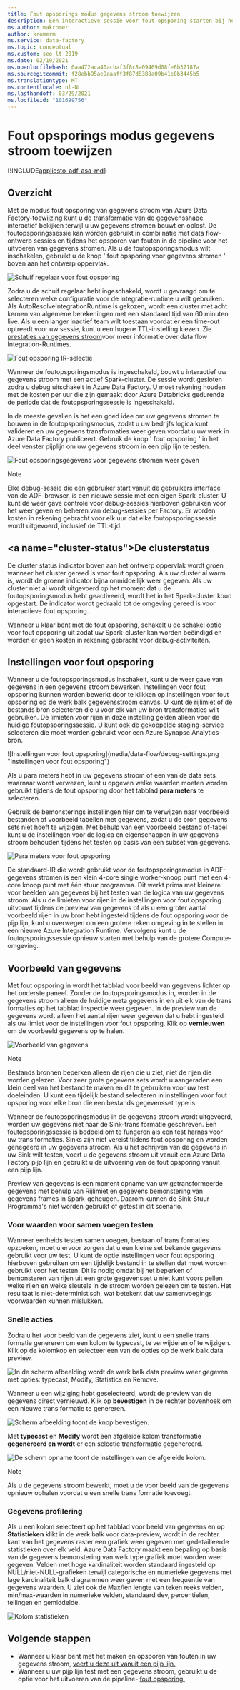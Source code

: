 ```yaml
---
title: Fout opsporings modus gegevens stroom toewijzen
description: Een interactieve sessie voor fout opsporing starten bij het bouwen van gegevens stromen
ms.author: makromer
author: kromerm
ms.service: data-factory
ms.topic: conceptual
ms.custom: seo-lt-2019
ms.date: 02/19/2021
ms.openlocfilehash: 0aa472aca40acbaf3f8c8a09469d08fe6b37187a
ms.sourcegitcommit: f28ebb95ae9aaaff3f87d8388a09b41e0b3445b5
ms.translationtype: MT
ms.contentlocale: nl-NL
ms.lasthandoff: 03/29/2021
ms.locfileid: "101699756"
---
```

# <a name="mapping-data-flow-debug-mode"></a>Fout opsporings modus gegevens stroom toewijzen

[!INCLUDE[appliesto-adf-asa-md](includes/appliesto-adf-asa-md.md)]

## <a name="overview"></a>Overzicht

Met de modus fout opsporing van gegevens stroom van Azure Data Factory-toewijzing kunt u de transformatie van de gegevensshape interactief bekijken terwijl u uw gegevens stromen bouwt en oplost. De foutopsporingssessie kan worden gebruikt in combi natie met data flow-ontwerp sessies en tijdens het opsporen van fouten in de pipeline voor het uitvoeren van gegevens stromen. Als u de foutopsporingsmodus wilt inschakelen, gebruikt u de knop ' fout opsporing voor gegevens stromen ' boven aan het ontwerp oppervlak.

![Schuif regelaar voor fout opsporing](media/data-flow/debugbutton.png "Schuif regelaar voor fout opsporing")

Zodra u de schuif regelaar hebt ingeschakeld, wordt u gevraagd om te selecteren welke configuratie voor de integratie-runtime u wilt gebruiken. Als AutoResolveIntegrationRuntime is gekozen, wordt een cluster met acht kernen van algemene berekeningen met een standaard tijd van 60 minuten live. Als u een langer inactief team wilt toestaan voordat er een time-out optreedt voor uw sessie, kunt u een hogere TTL-instelling kiezen. Zie [prestaties van gegevens stroom](concepts-data-flow-performance.md#ir)voor meer informatie over data flow Integration-Runtimes.

![Fout opsporing IR-selectie](media/data-flow/debug-new-1.png "Fout opsporing IR-selectie")

Wanneer de foutopsporingsmodus is ingeschakeld, bouwt u interactief uw gegevens stroom met een actief Spark-cluster. De sessie wordt gesloten zodra u debug uitschakelt in Azure Data Factory. U moet rekening houden met de kosten per uur die zijn gemaakt door Azure Databricks gedurende de periode dat de foutopsporingssessie is ingeschakeld.

In de meeste gevallen is het een goed idee om uw gegevens stromen te bouwen in de foutopsporingsmodus, zodat u uw bedrijfs logica kunt valideren en uw gegevens transformaties weer geven voordat u uw werk in Azure Data Factory publiceert. Gebruik de knop ' fout opsporing ' in het deel venster pijplijn om uw gegevens stroom in een pijp lijn te testen.

![Fout opsporingsgegevens voor gegevens stromen weer geven](media/iterative-development-debugging/view-dataflow-debug-sessions.png)

> [!NOTE]
> Elke debug-sessie die een gebruiker start vanuit de gebruikers interface van de ADF-browser, is een nieuwe sessie met een eigen Spark-cluster. U kunt de weer gave controle voor debug-sessies hierboven gebruiken voor het weer geven en beheren van debug-sessies per Factory. Er worden kosten in rekening gebracht voor elk uur dat elke foutopsporingssessie wordt uitgevoerd, inclusief de TTL-tijd.

## <a name="cluster-status&quot;></a>De clusterstatus

De cluster status indicator boven aan het ontwerp oppervlak wordt groen wanneer het cluster gereed is voor fout opsporing. Als uw cluster al warm is, wordt de groene indicator bijna onmiddellijk weer gegeven. Als uw cluster niet al wordt uitgevoerd op het moment dat u de foutopsporingsmodus hebt geactiveerd, wordt het in het Spark-cluster koud opgestart. De indicator wordt gedraaid tot de omgeving gereed is voor interactieve fout opsporing.

Wanneer u klaar bent met de fout opsporing, schakelt u de schakel optie voor fout opsporing uit zodat uw Spark-cluster kan worden beëindigd en worden er geen kosten in rekening gebracht voor debug-activiteiten.

## <a name=&quot;debug-settings&quot;></a>Instellingen voor fout opsporing

Wanneer u de foutopsporingsmodus inschakelt, kunt u de weer gave van gegevens in een gegevens stroom bewerken. Instellingen voor fout opsporing kunnen worden bewerkt door te klikken op instellingen voor fout opsporing op de werk balk gegevensstroom canvas. U kunt de rijlimiet of de bestands bron selecteren die u voor elk van uw bron transformaties wilt gebruiken. De limieten voor rijen in deze instelling gelden alleen voor de huidige foutopsporingssessie. U kunt ook de gekoppelde staging-service selecteren die moet worden gebruikt voor een Azure Synapse Analytics-bron. 

![Instellingen voor fout opsporing](media/data-flow/debug-settings.png &quot;Instellingen voor fout opsporing")

Als u para meters hebt in uw gegevens stroom of een van de data sets waarnaar wordt verwezen, kunt u opgeven welke waarden moeten worden gebruikt tijdens de fout opsporing door het tabblad **para meters** te selecteren.

Gebruik de bemonsterings instellingen hier om te verwijzen naar voorbeeld bestanden of voorbeeld tabellen met gegevens, zodat u de bron gegevens sets niet hoeft te wijzigen. Met behulp van een voorbeeld bestand of-tabel kunt u de instellingen voor de logica en eigenschappen in uw gegevens stroom behouden tijdens het testen op basis van een subset van gegevens.

![Para meters voor fout opsporing](media/data-flow/debug-settings2.png "Para meters voor fout opsporing")

De standaard-IR die wordt gebruikt voor de foutopsporingsmodus in ADF-gegevens stromen is een klein 4-core single worker-knoop punt met een 4-core knoop punt met één stuur programma. Dit werkt prima met kleinere voor beelden van gegevens bij het testen van de logica van uw gegevens stroom. Als u de limieten voor rijen in de instellingen voor fout opsporing uitvouwt tijdens de preview van gegevens of als u een groter aantal voorbeeld rijen in uw bron hebt ingesteld tijdens de fout opsporing voor de pijp lijn, kunt u overwegen om een grotere reken omgeving in te stellen in een nieuwe Azure Integration Runtime. Vervolgens kunt u de foutopsporingssessie opnieuw starten met behulp van de grotere Compute-omgeving.

## <a name="data-preview"></a>Voorbeeld van gegevens

Met fout opsporing in wordt het tabblad voor beeld van gegevens lichter op het onderste paneel. Zonder de foutopsporingsmodus in, worden in de gegevens stroom alleen de huidige meta gegevens in en uit elk van de trans formaties op het tabblad inspectie weer gegeven. In de preview van de gegevens wordt alleen het aantal rijen weer gegeven dat u hebt ingesteld als uw limiet voor de instellingen voor fout opsporing. Klik op **vernieuwen** om de voorbeeld gegevens op te halen.

![Voorbeeld van gegevens](media/data-flow/datapreview.png "Voorbeeld van gegevens")

> [!NOTE]
> Bestands bronnen beperken alleen de rijen die u ziet, niet de rijen die worden gelezen. Voor zeer grote gegevens sets wordt u aangeraden een klein deel van het bestand te maken en dit te gebruiken voor uw test doeleinden. U kunt een tijdelijk bestand selecteren in instellingen voor fout opsporing voor elke bron die een bestands gegevensset type is.

Wanneer de foutopsporingsmodus in de gegevens stroom wordt uitgevoerd, worden uw gegevens niet naar de Sink-trans formatie geschreven. Een foutopsporingssessie is bedoeld om te fungeren als een test harnas voor uw trans formaties. Sinks zijn niet vereist tijdens fout opsporing en worden genegeerd in uw gegevens stroom. Als u het schrijven van de gegevens in uw Sink wilt testen, voert u de gegevens stroom uit vanuit een Azure Data Factory pijp lijn en gebruikt u de uitvoering van de fout opsporing vanuit een pijp lijn.

Preview van gegevens is een moment opname van uw getransformeerde gegevens met behulp van Rijlimiet en gegevens bemonstering van gegevens frames in Spark-geheugen. Daarom kunnen de Sink-Stuur Programma's niet worden gebruikt of getest in dit scenario.

### <a name="testing-join-conditions"></a>Voor waarden voor samen voegen testen

Wanneer eenheids testen samen voegen, bestaan of trans formaties opzoeken, moet u ervoor zorgen dat u een kleine set bekende gegevens gebruikt voor uw test. U kunt de optie instellingen voor fout opsporing hierboven gebruiken om een tijdelijk bestand in te stellen dat moet worden gebruikt voor het testen. Dit is nodig omdat bij het beperken of bemonsteren van rijen uit een grote gegevensset u niet kunt voors pellen welke rijen en welke sleutels in de stroom worden gelezen om te testen. Het resultaat is niet-deterministisch, wat betekent dat uw samenvoegings voorwaarden kunnen mislukken.

### <a name="quick-actions"></a>Snelle acties

Zodra u het voor beeld van de gegevens ziet, kunt u een snelle trans formatie genereren om een kolom te typecast, te verwijderen of te wijzigen. Klik op de kolomkop en selecteer een van de opties op de werk balk data preview.

![In de scherm afbeelding wordt de werk balk data preview weer gegeven met opties: typecast, Modify, Statistics en Remove.](media/data-flow/quick-actions1.png "Snelle acties")

Wanneer u een wijziging hebt geselecteerd, wordt de preview van de gegevens direct vernieuwd. Klik op **bevestigen** in de rechter bovenhoek om een nieuwe trans formatie te genereren.

![Scherm afbeelding toont de knop bevestigen.](media/data-flow/quick-actions2.png "Snelle acties")

Met **typecast** en **Modify** wordt een afgeleide kolom transformatie **gegenereerd en wordt** er een selectie transformatie gegenereerd.

![De scherm opname toont de instellingen van de afgeleide kolom.](media/data-flow/quick-actions3.png "Snelle acties")

> [!NOTE]
> Als u de gegevens stroom bewerkt, moet u de voor beeld van de gegevens opnieuw ophalen voordat u een snelle trans formatie toevoegt.

### <a name="data-profiling"></a>Gegevens profilering

Als u een kolom selecteert op het tabblad voor beeld van gegevens en op **Statistieken** klikt in de werk balk voor data-preview, wordt in de rechter kant van het gegevens raster een grafiek weer gegeven met gedetailleerde statistieken over elk veld. Azure Data Factory maakt een bepaling op basis van de gegevens bemonstering van welk type grafiek moet worden weer gegeven. Velden met hoge kardinaliteit worden standaard ingesteld op NULL/niet-NULL-grafieken terwijl categorische en numerieke gegevens met lage kardinaliteit balk diagrammen weer geven met een frequentie van gegevens waarden. U ziet ook de Max/len lengte van teken reeks velden, min/max-waarden in numerieke velden, standaard dev, percentielen, tellingen en gemiddelde.

![Kolom statistieken](media/data-flow/stats.png "Kolom statistieken")

## <a name="next-steps"></a>Volgende stappen

* Wanneer u klaar bent met het maken en opsporen van fouten in uw gegevens stroom, [voert u deze uit vanuit een pijp lijn.](control-flow-execute-data-flow-activity.md)
* Wanneer u uw pijp lijn test met een gegevens stroom, gebruikt u de optie voor het uitvoeren van de pipeline- [fout opsporing.](iterative-development-debugging.md)
